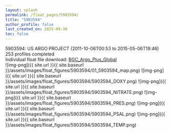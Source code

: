 ```yaml
---
layout: splash
permalink: /float_pages/5903594/
title: "5903594"
author_profile: false
last_created_on: 2025-09-30
toc: false
---
```

 
5903594: US ARGO PROJECT (2011-10-06T00:53 to 2015-05-06T19:46)\
253 profiles completed\
Individual float file download: [BGC_Argo_Plus_Global](https://ftp.soest.hawaii.edu/bgc_argo_plus/Individual_Floats/outliers_removed/5903594_Sprof_processed.nc)\
![img-png]({{ site.url }}{{ site.baseurl }}/assets/images/float_figures/5903594/01_5903594_map.png)
![img-png]({{ site.url }}{{ site.baseurl }}/assets/images/float_figures/5903594/5903594_DOXY.png)
![img-png]({{ site.url }}{{ site.baseurl }}/assets/images/float_figures/5903594/5903594_NITRATE.png)
![img-png]({{ site.url }}{{ site.baseurl }}/assets/images/float_figures/5903594/5903594_PRES.png)
![img-png]({{ site.url }}{{ site.baseurl }}/assets/images/float_figures/5903594/5903594_PSAL.png)
![img-png]({{ site.url }}{{ site.baseurl }}/assets/images/float_figures/5903594/5903594_TEMP.png)
